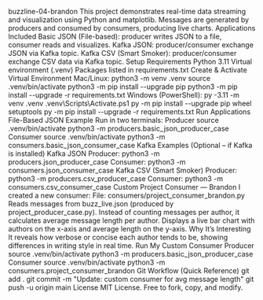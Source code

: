 buzzline-04-brandon
This project demonstrates real-time data streaming and visualization using Python and matplotlib.
Messages are generated by producers and consumed by consumers, producing live charts.
Applications Included
Basic JSON (File-based): producer writes JSON to a file, consumer reads and visualizes.
Kafka JSON: producer/consumer exchange JSON via Kafka topic.
Kafka CSV (Smart Smoker): producer/consumer exchange CSV data via Kafka topic.
Setup
Requirements
Python 3.11
Virtual environment (.venv)
Packages listed in requirements.txt
Create & Activate Virtual Environment
Mac/Linux:
python3 -m venv .venv
source .venv/bin/activate
python3 -m pip install --upgrade pip
python3 -m pip install --upgrade -r requirements.txt
Windows (PowerShell):
py -3.11 -m venv .venv
.venv\Scripts\Activate.ps1
py -m pip install --upgrade pip wheel setuptools
py -m pip install --upgrade -r requirements.txt
Run Applications
File-Based JSON Example
Run in two terminals:
Producer
source .venv/bin/activate
python3 -m producers.basic_json_producer_case
Consumer
source .venv/bin/activate
python3 -m consumers.basic_json_consumer_case
Kafka Examples (Optional – if Kafka is installed)
Kafka JSON
Producer: python3 -m producers.json_producer_case
Consumer: python3 -m consumers.json_consumer_case
Kafka CSV (Smart Smoker)
Producer: python3 -m producers.csv_producer_case
Consumer: python3 -m consumers.csv_consumer_case
Custom Project Consumer — Brandon
I created a new consumer:
File: consumers/project_consumer_brandon.py
Reads messages from buzz_live.json (produced by project_producer_case.py).
Instead of counting messages per author, it calculates average message length per author.
Displays a live bar chart with authors on the x-axis and average length on the y-axis.
Why It’s Interesting
It reveals how verbose or concise each author tends to be, showing differences in writing style in real time.
Run My Custom Consumer
Producer
source .venv/bin/activate
python3 -m producers.basic_json_producer_case
Consumer
source .venv/bin/activate
python3 -m consumers.project_consumer_brandon
Git Workflow (Quick Reference)
git add .
git commit -m "Update: custom consumer for avg message length"
git push -u origin main
License
MIT License. Free to fork, copy, and modify.